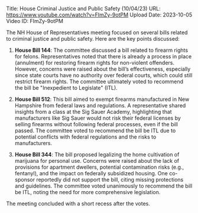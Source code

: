 Title: House Criminal Justice and Public Safety (10/04/23)
URL: https://www.youtube.com/watch?v=FImZy-9otPM
Upload Date: 2023-10-05
Video ID: FImZy-9otPM

The NH House of Representatives meeting focused on several bills related to criminal justice and public safety. Here are the key points discussed:

1. **House Bill 144**: The committee discussed a bill related to firearm rights for felons. Representatives noted that there is already a process in place (annulment) for restoring firearm rights for non-violent offenders. However, concerns were raised about the bill’s effectiveness, especially since state courts have no authority over federal courts, which could still restrict firearm rights. The committee ultimately voted to recommend the bill be "Inexpedient to Legislate" (ITL).

2. **House Bill 512**: This bill aimed to exempt firearms manufactured in New Hampshire from federal laws and regulations. A representative shared insights from a class at the Sig Sauer Academy, highlighting that manufacturers like Sig Sauer would not risk their federal licenses by selling firearms without following federal processes, even if the bill passed. The committee voted to recommend the bill be ITL due to potential conflicts with federal regulations and the risks to manufacturers.

3. **House Bill 344**: The bill proposed legalizing the home cultivation of marijuana for personal use. Concerns were raised about the lack of provisions for apartment dwellers, potential contamination risks (e.g., fentanyl), and the impact on federally subsidized housing. One co-sponsor reportedly did not support the bill, citing missing protections and guidelines. The committee voted unanimously to recommend the bill be ITL, noting the need for more comprehensive legislation.

The meeting concluded with a short recess after the votes.